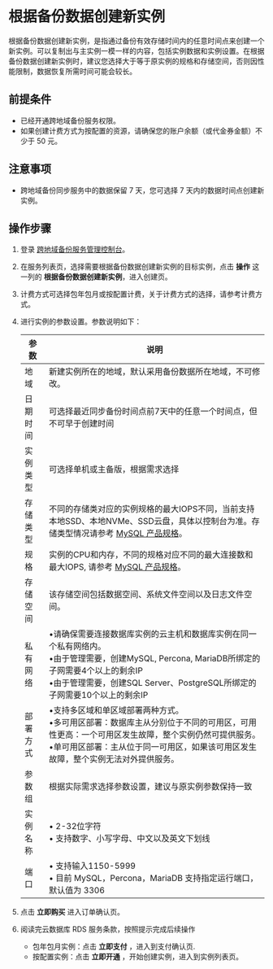 # 根据备份数据创建新实例
根据备份数据创建新实例，是指通过备份有效存储时间内的任意时间点来创建一个新实例。可以复制出与主实例一模一样的内容，包括实例数据和实例设置。在根据备份数据创建新实例时，建议您选择大于等于原实例的规格和存储空间，否则因性能限制，数据恢复所需时间可能会较长。

## 前提条件
* 已经开通跨地域备份服务权限。
* 如果创建计费方式为按配置的资源，请确保您的账户余额（或代金券金额）不少于 50 元。

## 注意事项
* 跨地域备份同步服务中的数据保留 7 天，您可选择 7 天内的数据时间点创建新实例。

## 操作步骤
1. 登录 [跨地域备份服务管理控制台](https://rds-console.jdcloud.com/acrossRegionList)。
2. 在服务列表页，选择需要根据备份数据创建新实例的目标实例，点击 **操作** 这一列的 **根据备份数据创建新实例**，进入创建页。
3. 计费方式可选择包年包月或按配置计费，关于计费方式的选择，请参考计费方式。
4. 进行实例的参数设置。参数说明如下：

   |参数|说明|
   |--|--|
   |地域|新建实例所在的地域，默认采用备份数据所在地域，不可修改。|
   |日期时间|可选择最近同步备份时间点前7天中的任意一个时间点，但不可早于创建时间|
   |实例类型|可选择单机或主备版，根据需求选择|
   |存储类型|不同的存储类对应的实例规格的最大IOPS不同，当前支持本地SSD、本地NVMe、SSD云盘，具体以控制台为准。存储类型情况请参考 [MySQL 产品规格](../../Introduction/Specifications/MySQL-Specifications.md)。|
   |规格|实例的CPU和内存，不同的规格对应不同的最大连接数和最大IOPS, 请参考 [MySQL 产品规格](../../Introduction/Specifications/MySQL-Specifications.md)。|
   |存储空间|该存储空间包括数据空间、系统文件空间以及日志文件空间。|
   |私有网络|&bull;请确保需要连接数据库实例的云主机和数据库实例在同一个私有网络内。<br>&bull;由于管理需要，创建MySQL, Percona, MariaDB所绑定的子网需要4个以上的剩余IP<br>&bull;由于管理需要，创建SQL Server、PostgreSQL所绑定的子网需要10个以上的剩余IP |
   |部署方式|&bull;支持多区域和单区域部署两种方式。<br>&bull;多可用区部署：数据库主从分别位于不同的可用区，可用性更高：一个可用区发生故障，整个实例仍然可提供服务。<br>&bull;单可用区部署：主从位于同一可用区，如果该可用区发生故障，整个实例无法对外提供服务。|
   |参数组|根据实际需求选择参数设置，建议与原实例参数保持一致|
   |实例名称|&bull; 2-32位字符<br>&bull; 支持数字、小写字母、中文以及英文下划线|
   |端口|&bull; 支持输入1150-5999 <br>&bull; 目前 MySQL，Percona，MariaDB 支持指定运行端口，默认值为 3306|

5. 点击 **立即购买** 进入订单确认页。
6. 阅读完云数据库 RDS 服务条款，按照提示完成后续操作
    * 包年包月实例：点击 **立即支付** ，进入到支付确认页.
    * 按配置实例：点击 **立即开通** ，开始创建实例，进入到实例列表页。
